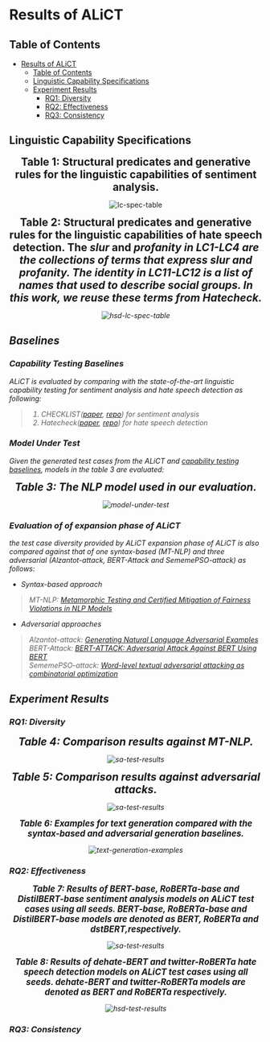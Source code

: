 Results of ALiCT
=================

## Table of Contents
   * [Results of ALiCT](#results-of-alict)
      * [Table of Contents](#table-of-contents)
      * [Linguistic Capability Specifications](#linguistic-capability-specifications)
      * [Experiment Results](#experiment-results)
         * [RQ1: Diversity](#rq1-diversity)
         * [RQ2: Effectiveness](#rq2-effectiveness)
         * [RQ3: Consistency](#rq3-consistency)
<!-- 
You can find more results at the project site(https://sites.google.com/view/s2lct/home). -->


## Linguistic Capability Specifications
<div align="center">
    <span style="font-size:1.5em">
        <strong>Table 1: Structural predicates and generative rules for the linguistic capabilities of sentiment analysis.</strong>
    </span>
</div>
<p align="center">
    <img src="./tables/lc-spec-table.png" alt="lc-spec-table" width=auto height=auto title="lc_spec_table">
</p>

<div align="center">
    <span style="font-size:1.5em">
        <strong>Table 2: Structural predicates and generative rules for the linguistic capabilities of hate speech detection. 
          The <em>slur</em> and <em>profanity in LC1-LC4 are the collections of terms that express slur and profanity. 
          The <em>identity</em> in LC11-LC12 is a list of names that used to describe social groups. 
          In this work, we reuse these terms from Hatecheck.</strong>
    </span>
</div>
<p align="center">
    <img src="./tables/hsd-lc-spec-table.png" alt="hsd-lc-spec-table" width=auto height=auto title="hsd_lc_spec_table">
</p>

## Baselines
### Capability Testing Baselines
ALiCT is evaluated by comparing with the state-of-the-art linguistic capability testing for sentiment analysis and hate speech detection as following:

> 1. CHECKLIST([paper](https://homes.cs.washington.edu/~marcotcr/acl20_checklist.pdf), [repo](https://github.com/marcotcr/checklist)) for sentiment analysis
> 2. Hatecheck([paper](https://aclanthology.org/2021.acl-long.4/), [repo](https://github.com/paul-rottger/hatecheck-data)) for hate speech detection

### Model Under Test
Given the generated test cases from the ALiCT and [capability testing baselines](#capability-testing), models in the table 3 are evaluated:
<div align="center">
    <span style="font-size:1.5em">
        <strong>Table 3: The NLP model used in our evaluation.</strong>
    </span>
</div>
<p align="center">
    <img src="./tables/model-under-test.png" alt="model-under-test" width=auto height=auto title="model_under_test">
</p>

### Evaluation of of expansion phase of ALiCT
the test case diversity provided by ALiCT expansion phase of ALiCT is also compared against that of one syntax-based (MT-NLP) and three adversarial (Alzantot-attack, BERT-Attack and SememePSO-attack) as follows:

- Syntax-based approach
> MT-NLP: [Metamorphic Testing and Certified Mitigation of Fairness Violations in NLP Models](https://www.ijcai.org/Proceedings/2020/64)

- Adversarial approaches
> Alzantot-attack: [Generating Natural Language Adversarial Examples](https://aclanthology.org/D18-1316/)   
> BERT-Attack: [BERT-ATTACK: Adversarial Attack Against BERT Using BERT](https://arxiv.org/abs/2004.09984)  
> SememePSO-attack: [Word-level textual adversarial attacking as combinatorial optimization](https://arxiv.org/abs/1910.12196)


## Experiment Results
### RQ1: Diversity
<div align="center">
    <span style="font-size:1.5em">
        <strong>Table 4: Comparison results against MT-NLP.</strong>
    </span>
</div>
<p align="center">
    <img src="./tables/exp-compare-mtnlp.png" alt="sa-test-results" width=auto height=auto title="sa_test_results">
</p>
<div align="center">
    <span style="font-size:1.5em">
        <strong>Table 5: Comparison results against adversarial attacks.</strong>
    </span>
</div>
<p align="center">
    <img src="./tables/exp-compare-advattacks.png" alt="sa-test-results" width=auto height=auto title="sa_test_results">
</p>

<div align="center">
    <span style="font-size:1.2em">
        <strong>Table 6: Examples for text generation compared with the syntax-based and adversarial generation baselines.</strong>
    </span>
</div>
<p align="center">
    <img src="./tables/text-generation-examples.png" alt="text-generation-examples" width=auto height=auto title="text_generation_examples">
</p>

### RQ2: Effectiveness
<div align="center">
    <span style="font-size:1.2em">
        <strong>Table 7: Results of BERT-base, RoBERTa-base and DistilBERT-base sentiment analysis models on ALiCT test cases using all seeds. BERT-base, RoBERTa-base and DistilBERT-base models are denoted as BERT, RoBERTa and dstBERT,respectively.</strong>
    </span>
</div>
<p align="center">
    <img src="./tables/sa-test-results.png" alt="sa-test-results" width=auto height=auto title="sa_test_results">
</p>

<div align="center">
    <span style="font-size:1.2em">
        <strong>Table 8: Results of dehate-BERT and twitter-RoBERTa hate speech detection models on ALiCT test cases using all seeds. dehate-BERT and twitter-RoBERTa models are denoted as BERT and RoBERTa respectively.</strong>
    </span>
</div>
<p align="center">
    <img src="./tables/hsd-test-results.png" alt="hsd-test-results" width=auto height=auto title="hsd_test_results">
</p>

### RQ3: Consistency
